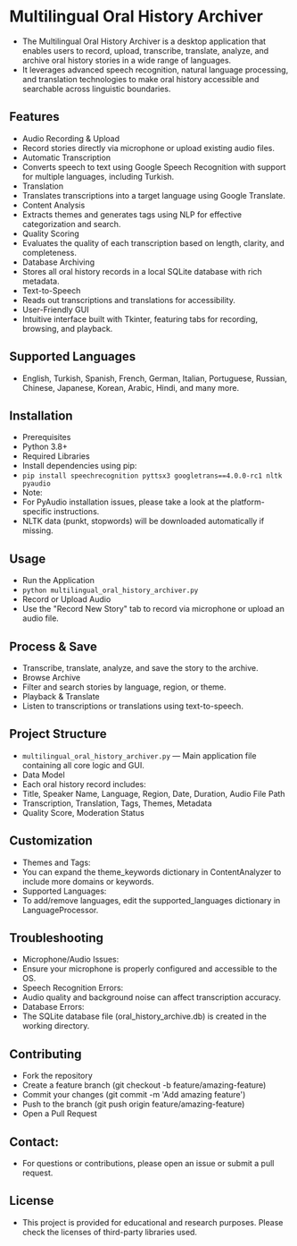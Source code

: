 # Multilingual Oral History Archiver
- The Multilingual Oral History Archiver is a desktop application that enables users to record, upload, transcribe, translate, analyze, and archive oral history stories in a wide range of languages.
- It leverages advanced speech recognition, natural language processing, and translation technologies to make oral history accessible and searchable across linguistic boundaries.

## Features
- Audio Recording & Upload
- Record stories directly via microphone or upload existing audio files.
- Automatic Transcription
- Converts speech to text using Google Speech Recognition with support for multiple languages, including Turkish.
- Translation
- Translates transcriptions into a target language using Google Translate.
- Content Analysis
- Extracts themes and generates tags using NLP for effective categorization and search.
- Quality Scoring
- Evaluates the quality of each transcription based on length, clarity, and completeness.
- Database Archiving
- Stores all oral history records in a local SQLite database with rich metadata.
- Text-to-Speech
- Reads out transcriptions and translations for accessibility.
- User-Friendly GUI
- Intuitive interface built with Tkinter, featuring tabs for recording, browsing, and playback.

## Supported Languages
- English, Turkish, Spanish, French, German, Italian, Portuguese, Russian, Chinese, Japanese, Korean, Arabic, Hindi, and many more.

## Installation
- Prerequisites
- Python 3.8+
- Required Libraries
- Install dependencies using pip:
- `pip install speechrecognition pyttsx3 googletrans==4.0.0-rc1 nltk pyaudio`
- Note:
- For PyAudio installation issues, please take a look at the platform-specific instructions.
- NLTK data (punkt, stopwords) will be downloaded automatically if missing.

## Usage
- Run the Application
- `python multilingual_oral_history_archiver.py`
- Record or Upload Audio
- Use the "Record New Story" tab to record via microphone or upload an audio file.

## Process & Save
- Transcribe, translate, analyze, and save the story to the archive.
- Browse Archive
- Filter and search stories by language, region, or theme.
- Playback & Translate
- Listen to transcriptions or translations using text-to-speech.

## Project Structure
- `multilingual_oral_history_archiver.py` — Main application file containing all core logic and GUI.
- Data Model
- Each oral history record includes:
- Title, Speaker Name, Language, Region, Date, Duration, Audio File Path
- Transcription, Translation, Tags, Themes, Metadata
- Quality Score, Moderation Status

## Customization
- Themes and Tags:
- You can expand the theme_keywords dictionary in ContentAnalyzer to include more domains or keywords.
- Supported Languages:
- To add/remove languages, edit the supported_languages dictionary in LanguageProcessor.

## Troubleshooting
- Microphone/Audio Issues:
- Ensure your microphone is properly configured and accessible to the OS.
- Speech Recognition Errors:
- Audio quality and background noise can affect transcription accuracy.
- Database Errors:
- The SQLite database file (oral_history_archive.db) is created in the working directory.

## Contributing
- Fork the repository
- Create a feature branch (git checkout -b feature/amazing-feature)
- Commit your changes (git commit -m 'Add amazing feature')
- Push to the branch (git push origin feature/amazing-feature)
- Open a Pull Request
  
## Contact:
- For questions or contributions, please open an issue or submit a pull request.

## License
- This project is provided for educational and research purposes. Please check the licenses of third-party libraries used.
